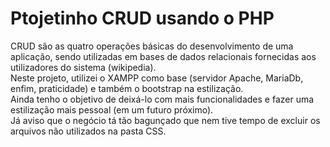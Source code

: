 # Ptojetinho CRUD usando o PHP
CRUD são as quatro operações básicas do desenvolvimento de uma aplicação, sendo utilizadas em bases de dados relacionais fornecidas aos utilizadores do sistema (wikipedia). <br>
Neste projeto, utilizei o XAMPP como base (servidor Apache, MariaDb, enfim, praticidade) e também o bootstrap na estilização. <br>
Ainda tenho o objetivo de deixá-lo com mais funcionalidades e fazer uma estilização mais pessoal (em um futuro próximo). <br>
Já aviso que o negócio tá tão bagunçado que nem tive tempo de excluir os arquivos não utilizados na pasta CSS. <br>
